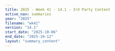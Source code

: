 ```yaml
---
title: 2025 - Week 41 - 14.1 - 3rd Party Content
active_nav: summaries
year: "2025"
filename: "wk41"
version: "14.1"
start_date: "2025-10-06"
end_date: "2025-10-12"
layout: "summary_content"
---
```


